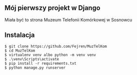 ## Mój pierwszy projekt w Django

Miała być to strona Muzeum Telefonii Komórkowej w Sosnowcu

## Instalacja 
```
$ git clone https://github.com/Fejren/MuzTelKom
$ cd MuzTelKom
$ virtualenv venv albo python -m venv venv
$ .\venv\Scripts\activate
$ pip install -r requirements.txt
$ python manage.py runserver
```
